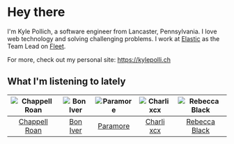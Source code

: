 # Hey there


I'm Kyle Pollich, a software engineer from Lancaster, Pennsylvania. I love web technology and solving challenging problems.
I work at [Elastic](https://www.elastic.co/) as the Team Lead on [Fleet](https://www.elastic.co/guide/en/fleet/current/fleet-overview.html).

For more, check out my personal site: https://kylepolli.ch

## What I'm listening to lately

<!-- begin artists -->
  |![Chappell Roan](https://i.scdn.co/image/ab6761610000f178cde5a0d57c1b79de5fce6bee)|![Bon Iver](https://i.scdn.co/image/ab6761610000f1781a0c1f04c95539fd55ef0ebb)|![Paramore](https://i.scdn.co/image/ab6761610000f178b10c34546a4ca2d7faeb8865)|![Charli xcx](https://i.scdn.co/image/ab6761610000f178936885667ef44c306483c838)|![Rebecca Black](https://i.scdn.co/image/ab6761610000f17880364f157385c374b70415e6)|
  |:---:|:---:|:---:|:---:|:---:|
  |[Chappell Roan](https://open.spotify.com/artist/7GlBOeep6PqTfFi59PTUUN)|[Bon Iver](https://open.spotify.com/artist/4LEiUm1SRbFMgfqnQTwUbQ)|[Paramore](https://open.spotify.com/artist/74XFHRwlV6OrjEM0A2NCMF)|[Charli xcx](https://open.spotify.com/artist/25uiPmTg16RbhZWAqwLBy5)|[Rebecca Black](https://open.spotify.com/artist/3Vl9fyKMIdLMswk8ai3mm9)|
<!-- end artists -->
